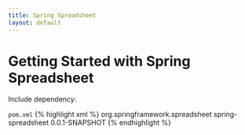 ```yaml
---
title: Spring Spreadsheet
layout: default
---
```



# Getting Started with Spring Spreadsheet

Include dependency:

`pom.xml`
{% highlight xml %}
    <dependency>
        <groupId>org.springframework.spreadsheet</groupId>
        <artifactId>spring-spreadsheet</artifactId>
        <version>0.0.1-SNAPSHOT</version>
    </dependency>
{% endhighlight %}
    
